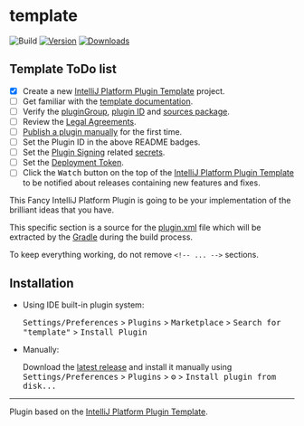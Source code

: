 # template

![Build](https://github.com/Elex92/template/workflows/Build/badge.svg)
[![Version](https://img.shields.io/jetbrains/plugin/v/PLUGIN_ID.svg)](https://plugins.jetbrains.com/plugin/PLUGIN_ID)
[![Downloads](https://img.shields.io/jetbrains/plugin/d/PLUGIN_ID.svg)](https://plugins.jetbrains.com/plugin/PLUGIN_ID)

## Template ToDo list
- [x] Create a new [IntelliJ Platform Plugin Template][template] project.
- [ ] Get familiar with the [template documentation][template].
- [ ] Verify the [pluginGroup](./gradle.properties), [plugin ID](./src/main/resources/META-INF/plugin.xml) and [sources package](./src/main/kotlin).
- [ ] Review the [Legal Agreements](https://plugins.jetbrains.com/docs/marketplace/legal-agreements.html?from=IJPluginTemplate).
- [ ] [Publish a plugin manually](https://plugins.jetbrains.com/docs/intellij/publishing-plugin.html?from=IJPluginTemplate) for the first time.
- [ ] Set the Plugin ID in the above README badges.
- [ ] Set the [Plugin Signing](https://plugins.jetbrains.com/docs/intellij/plugin-signing.html?from=IJPluginTemplate) related [secrets](https://github.com/JetBrains/intellij-platform-plugin-template#environment-variables).
- [ ] Set the [Deployment Token](https://plugins.jetbrains.com/docs/marketplace/plugin-upload.html?from=IJPluginTemplate).
- [ ] Click the <kbd>Watch</kbd> button on the top of the [IntelliJ Platform Plugin Template][template] to be notified about releases containing new features and fixes.

<!-- Plugin description -->
This Fancy IntelliJ Platform Plugin is going to be your implementation of the brilliant ideas that you have.

This specific section is a source for the [plugin.xml](/src/main/resources/META-INF/plugin.xml) file which will be extracted by the [Gradle](/build.gradle.kts) during the build process.

To keep everything working, do not remove `<!-- ... -->` sections. 
<!-- Plugin description end -->

## Installation

- Using IDE built-in plugin system:
  
  <kbd>Settings/Preferences</kbd> > <kbd>Plugins</kbd> > <kbd>Marketplace</kbd> > <kbd>Search for "template"</kbd> >
  <kbd>Install Plugin</kbd>
  
- Manually:

  Download the [latest release](https://github.com/Elex92/template/releases/latest) and install it manually using
  <kbd>Settings/Preferences</kbd> > <kbd>Plugins</kbd> > <kbd>⚙️</kbd> > <kbd>Install plugin from disk...</kbd>


---
Plugin based on the [IntelliJ Platform Plugin Template][template].

[template]: https://github.com/JetBrains/intellij-platform-plugin-template
